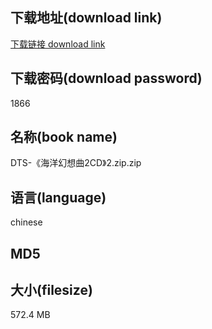 ## 下载地址(download link)
[下载链接 download link](https://tutu365.netlify.app/?s=DTS-%E3%80%8A%E6%B5%B7%E6%B4%8B%E5%B9%BB%E6%83%B3%E6%9B%B22CD%E3%80%8B2.zip)

## 下载密码(download password)
1866

## 名称(book name)
DTS-《海洋幻想曲2CD》2.zip.zip

## 语言(language)
chinese

## MD5


## 大小(filesize)
572.4 MB
